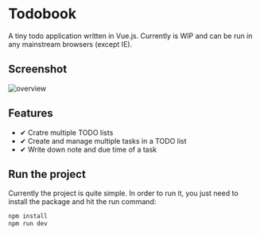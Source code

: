 # Todobook

A tiny todo application written in Vue.js. Currently is WIP and can be run in any mainstream browsers (except IE).

## Screenshot

![overview](https://user-images.githubusercontent.com/17926083/161433003-0670e86a-2fb8-4c62-b0be-7335d8ec29d0.png)

## Features

- ✔ Cratre multiple TODO lists
- ✔ Create and manage multiple tasks in a TODO list
- ✔ Write down note and due time of a task

## Run the project

Currently the project is quite simple. In order to run it, you just need to install the package and hit the run command:

```sh
npm install
npm run dev
```

